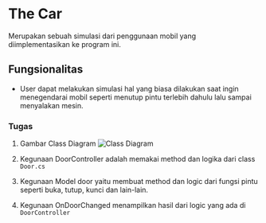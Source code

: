 ﻿# The Car
Merupakan sebuah simulasi dari penggunaan mobil yang diimplementasikan ke program ini.

## Fungsionalitas
- User dapat melakukan simulasi hal yang biasa dilakukan saat ingin menegendarai mobil seperti menutup pintu terlebih dahulu lalu sampai menyalakan mesin.

### Tugas

1. Gambar Class Diagram ![Class Diagram](https://user-images.githubusercontent.com/61857691/97330205-86ccae80-18aa-11eb-80c0-f01d58287ccc.jpg)

2. Kegunaan DoorController adalah memakai method dan logika dari class `Door.cs`  

3. Kegunaan Model door yaitu membuat method dan logic dari fungsi pintu seperti buka, tutup, kunci dan lain-lain.

4. Kegunaan OnDoorChanged menampilkan hasil dari logic yang ada di `DoorController`  
